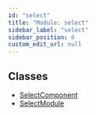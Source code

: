 ```yaml
---
id: "select"
title: "Module: select"
sidebar_label: "select"
sidebar_position: 0
custom_edit_url: null
---
```


## Classes

- [SelectComponent](../classes/select.SelectComponent)
- [SelectModule](../classes/select.SelectModule)
